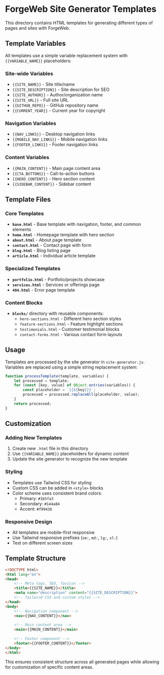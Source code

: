 # ForgeWeb Site Generator Templates

This directory contains HTML templates for generating different types of pages and sites with ForgeWeb.

## Template Variables

All templates use a simple variable replacement system with `{{VARIABLE_NAME}}` placeholders:

### Site-wide Variables
- `{{SITE_NAME}}` - Site title/name
- `{{SITE_DESCRIPTION}}` - Site description for SEO
- `{{SITE_AUTHOR}}` - Author/organization name  
- `{{SITE_URL}}` - Full site URL
- `{{GITHUB_REPO}}` - GitHub repository name
- `{{CURRENT_YEAR}}` - Current year for copyright

### Navigation Variables
- `{{NAV_LINKS}}` - Desktop navigation links
- `{{MOBILE_NAV_LINKS}}` - Mobile navigation links
- `{{FOOTER_LINKS}}` - Footer navigation links

### Content Variables
- `{{MAIN_CONTENT}}` - Main page content area
- `{{CTA_BUTTONS}}` - Call-to-action buttons
- `{{HERO_CONTENT}}` - Hero section content
- `{{SIDEBAR_CONTENT}}` - Sidebar content

## Template Files

### Core Templates
- **`base.html`** - Base template with navigation, footer, and common elements
- **`home.html`** - Homepage template with hero section
- **`about.html`** - About page template
- **`contact.html`** - Contact page with form
- **`blog.html`** - Blog listing page
- **`article.html`** - Individual article template

### Specialized Templates  
- **`portfolio.html`** - Portfolio/projects showcase
- **`services.html`** - Services or offerings page
- **`404.html`** - Error page template

### Content Blocks
- **`blocks/`** directory with reusable components:
  - `hero-sections.html` - Different hero section styles
  - `feature-sections.html` - Feature highlight sections
  - `testimonials.html` - Customer testimonial blocks
  - `contact-forms.html` - Various contact form layouts

## Usage

Templates are processed by the site generator in `site-generator.js`. Variables are replaced using a simple string replacement system:

```javascript
function processTemplate(template, variables) {
    let processed = template;
    for (const [key, value] of Object.entries(variables)) {
        const placeholder = `{{${key}}}`;
        processed = processed.replaceAll(placeholder, value);
    }
    return processed;
}
```

## Customization

### Adding New Templates
1. Create new `.html` file in this directory
2. Use `{{VARIABLE_NAME}}` placeholders for dynamic content
3. Update the site generator to recognize the new template

### Styling
- Templates use Tailwind CSS for styling
- Custom CSS can be added in `<style>` blocks
- Color scheme uses consistent brand colors:
  - Primary: `#1b5fa3`
  - Secondary: `#144a84` 
  - Accent: `#f9943b`

### Responsive Design
- All templates are mobile-first responsive
- Use Tailwind responsive prefixes (`sm:`, `md:`, `lg:`, `xl:`)
- Test on different screen sizes

## Template Structure

```html
<!DOCTYPE html>
<html lang="en">
<head>
    <!-- Meta tags, SEO, favicon -->
    <title>{{SITE_NAME}}</title>
    <meta name="description" content="{{SITE_DESCRIPTION}}">
    <!-- Tailwind CSS and custom styles -->
</head>
<body>
    <!-- Navigation component -->
    <nav>{{NAV_CONTENT}}</nav>
    
    <!-- Main content area -->
    <main>{{MAIN_CONTENT}}</main>
    
    <!-- Footer component -->
    <footer>{{FOOTER_CONTENT}}</footer>
</body>
</html>
```

This ensures consistent structure across all generated pages while allowing for customization of specific content areas.